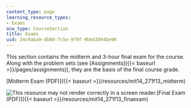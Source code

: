 ```yaml
---
content_type: page
learning_resource_types:
- Exams
ocw_type: CourseSection
title: Exams
uid: 24c9aba9-db80-7c5e-9f9f-9bbd3894be90
---
```


This section contains the midterm and 3-hour final exam for the course. Along with the problem sets (see [Assignments]({{< baseurl >}}/pages/assignments)), they are the basis of the final course grade.

[Midterm Exam (PDF)]({{< baseurl >}}/resources/mit14_271f13_midterm)

![This resource may not render correctly in a screen reader.](/images/inacessible.gif)[Final Exam (PDF)]({{< baseurl >}}/resources/mit14_271f13_finaexam)